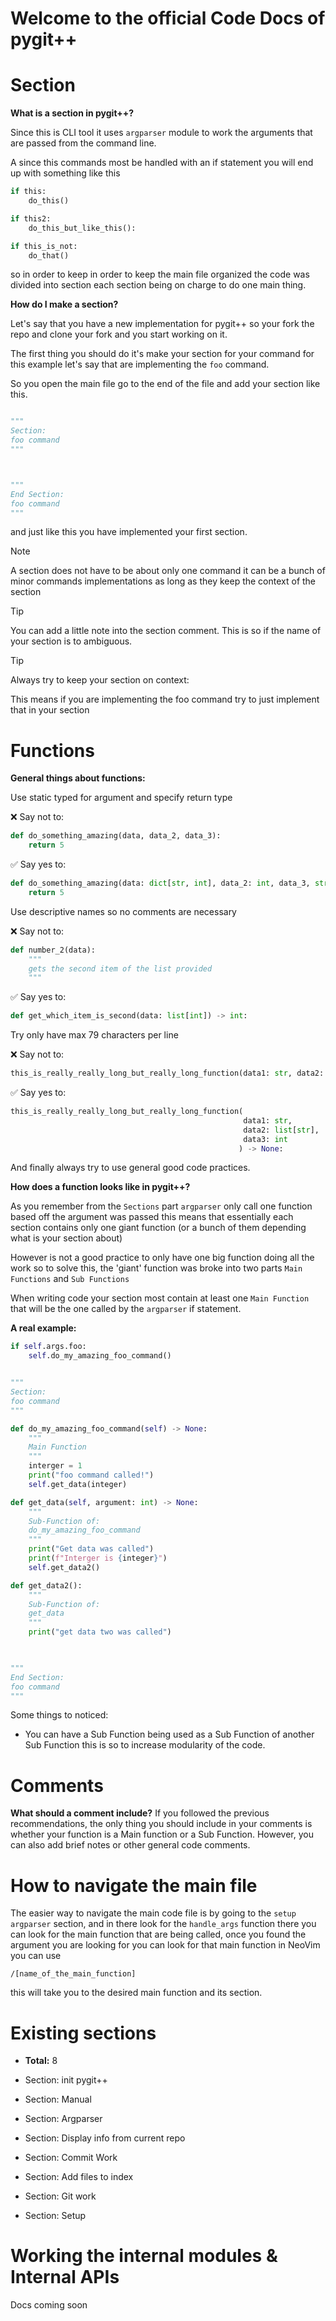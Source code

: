 # Welcome to the official Code Docs of pygit++


# Section

**What is a section in pygit++?**

Since this is CLI tool it uses ```argparser``` module to
work the arguments that are passed from the command line.


A since this commands most be handled with an if statement
you will end up with something like this 

```python
if this:
    do_this()

if this2:
    do_this_but_like_this():

if this_is_not:
    do_that()
```

so in order to keep in order to keep the main file 
organized the code was divided into section each section 
being on charge to do one main thing.

**How do I make a section?**

Let's say that you have a new implementation for pygit++
so your fork the repo and clone your fork and you start 
working on it.

The first thing you should do it's make your section for your
command for this example let's say that are implementing the
```foo``` command.

So you open the main file go to the end of the file and 
add your section like this.

```python

"""
Section:
foo command
"""



"""
End Section:
foo command
"""
```

and just like this you have implemented your first section.


> [!NOTE]
>
> A section does not have to be about only one command
> it can be a bunch of minor commands implementations
> as long as they keep the context of the section


> [!TIP]
>
> You can add a little note into the section comment.
> This is so if the name of your section is to ambiguous.


> [!TIP]
>
> Always try to keep your section on context:
>
> This means if you are implementing the foo command
> try to just implement that in your section


# Functions

**General things about functions:**

Use static typed for argument and specify return type

❌ Say not to:

```python
def do_something_amazing(data, data_2, data_3):
    return 5
```

✅ Say yes to:

```python
def do_something_amazing(data: dict[str, int], data_2: int, data_3, str) -> int:
    return 5
```


Use descriptive names so no comments are necessary


❌ Say not to:

```python
def number_2(data):
    """
    gets the second item of the list provided
    """
```

✅ Say yes to:

```python
def get_which_item_is_second(data: list[int]) -> int:
```


Try only have max 79 characters per line


❌ Say not to:

```python
this_is_really_really_long_but_really_long_function(data1: str, data2: list[str], data3: int) -> None:
```

✅ Say yes to:

```python
this_is_really_really_long_but_really_long_function(
                                                    data1: str, 
                                                    data2: list[str], 
                                                    data3: int
                                                   ) -> None:
```


And finally always try to use general good code practices.


**How does a function looks like in pygit++?**

As you remember from the ```Sections``` part ```argparser```
only call one function based off the argument was passed
this means that essentially each section contains only
one giant function (or a bunch of them depending what is your
section about)

However is not a good practice to only have one big function
doing all the work so to solve this, the 'giant' function was
broke into two parts ```Main Functions``` and ```Sub Functions```


When writing code your section most contain at least one 
```Main Function``` that will be the one called by the ```argparser```
if statement.

**A real example:**

```python
if self.args.foo:
    self.do_my_amazing_foo_command()


"""
Section:
foo command
"""

def do_my_amazing_foo_command(self) -> None:
    """
    Main Function
    """
    interger = 1
    print("foo command called!")
    self.get_data(integer)

def get_data(self, argument: int) -> None:
    """
    Sub-Function of:
    do_my_amazing_foo_command
    """
    print("Get data was called")
    print(f"Interger is {integer}")
    self.get_data2()

def get_data2():
    """
    Sub-Function of:
    get_data
    """
    print("get data two was called")

    

"""
End Section:
foo command
"""
```

Some things to noticed:

- You can have a Sub Function being used as a Sub Function 
of another Sub Function this is so to increase modularity 
of the code.


# Comments

**What should a comment include?**
If you followed the previous recommendations, the only 
thing you should include in your comments is whether 
your function is a Main function or a Sub Function. 
However, you can also add brief notes or other general 
code comments.

# How to navigate the main file

The easier way to navigate the main code file is by going
to the ```setup argparser``` section, and in there look
for the ```handle_args``` function there you can look for the main
function that are being called, once you found the argument
you are looking for you can look for that main function
in NeoVim you can use 

```
/[name_of_the_main_function]
```

this will take you to the desired main function and its section.


# Existing sections

- **Total:** 8

- Section: init pygit++
- Section: Manual
- Section: Argparser
- Section: Display info from current repo
- Section: Commit Work 
- Section: Add files to index
- Section: Git work
- Section: Setup



# Working the internal modules & Internal APIs


Docs coming soon
